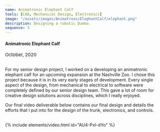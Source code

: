 ```yaml
---
name: Animatronic Elephant Calf
tools: [CAD, Mechanical Design, Electronics]
image: "/assets/images/AnimatronicElephantCalf/elephant.png"
description: Designing a robotic Dumbo.
sequence: 3
---
```


#### <b>Animatronic Elephant Calf</b>
<p style="font-size:15px; padding: 0 0 1em 0;">October, 2020</p>

For my senior design project, I worked on a developing an animatronic elephant calf for an upcoming expansion at the Nashville Zoo. I chose this project because it is in its very early stages of development. Every single aspect of the design, from mechanical to electrical to software were completely defined by our senior design team. This gave a lot of room for creative design solutions across disciplines, which I really enjoyed.

Our final video deliverable below contains our final design and details the efforts that I put into for the design of the trunk, electronics, and controls.

<br>
{% include elements/video.html id="AU4-PxI-dYo" %}
<br>

<!-- Our first constraint given to the team by the Nashville Zoo was that the elephant needed to be accurately scaled to a baby African Elephant, which is approximately 1 meter tall. Since it is difficult to get the accurate sizes of every part of the elephent, I decided to make a model to use for dimensioning. I worked in Blender with multiple reference images, and ended up with the model shown below. The file was exported as a .step, and imported directly into Solidworks for reference. 

<!-- Google ModelViewer Script -->
<!-- <script type="module" src="https://unpkg.com/@google/model-viewer/dist/model-viewer.min.js"></script>
<script src=" https://unpkg.com/focus-visible@5.1.0/dist/focus-visible.js" defer></script>
<script nomodule src="https://unpkg.com/@google/model-viewer/dist/model-viewer-legacy.js"></script> -->

<!-- Elephant 3d modelviewer -->
<!-- <model-viewer style = "margin:0 auto; width:100%; height:400px" src="\assets\3d\elephant\elephant.glb" shadow-intensity="4.2" exposure="0.61"  auto-rotate camera-controls=""> -->
<!-- </model-viewer>
<br> -->
<!-- 
Our group split into subteams, and I took over the design of the elephant's head and neck. I began by designing a neck mechanism which allowed for three rotational degrees of freedom. The design was inspired by commonly used animatronic neck mechanisms, but with the caveat that it needed to be laid out horizontally. I decided to utilize a ball joint driven by two servo motors at the base of neck, achieving the pitch and roll of the head. The third degree of freedom, the yaw, was initially brainstormed to be directly driven by a geared servo motor. The yaw mechanism was placed at the top of the neck to lower the potential moment on the bearing, which I believe to be the most likely failure point.  -->

<!-- <model-viewer style = "margin:0 auto; width:100%; height:400px" src="\assets\3d\elephant\neck_mechanism.glb" camera-controls="" camera-orbit="-946.7deg 81.94deg 0.2772m" field-of-view="45deg" auto-rotate exposure="0.7" shadow-intensity="4.2">
      <button class="Hotspot" slot="hotspot-2" data-position="0.00012337881128898776m 0m 0.0001867815366639186m" data-normal="0m -1m 0m" data-visibility-attribute="visible">
        <div class="HotspotAnnotation">To Body</div>
    </button><button class="Hotspot" slot="hotspot-6" data-position="-0.0010306765710463512m 0.1407576674230993m 0.023481078032237673m" data-normal="-0.04524233323050839m 0.9520946813038174m -0.30243817404031886m" data-visibility-attribute="visible">
        <div class="HotspotAnnotation">To Head</div>
    </button>
</model-viewer> -->

<!-- <style>
.Hotspot {
    background: #fff;
    border-radius: 32px;
    border: 0;
    box-shadow: 0 2px 4px rgba(0, 0, 0, 0.25);
    box-sizing: border-box;
    cursor: pointer;
    height: 24px;
    padding: 8px;
    position: relative;
    transition: opacity 0.3s;
    width: 24px;
}

.Hotspot:not([data-visible]) {
    background: transparent;
    border: 4px solid #fff;
    box-shadow: none;
    height: 32px;
    pointer-events: none;
    width: 32px;
}

.Hotspot:focus {
    border: 4px solid rgb(0, 128, 200);
    height: 32px;
    outline: none;
    width: 32px;
}

.Hotspot>* {
    opacity: 1;
    transform: translateY(-50%);
}

.HotspotAnnotation {
    background: #fff;
    border-radius: 4px;
    box-shadow: 0 2px 4px rgba(0, 0, 0, 0.25);
    color: rgba(0, 0, 0, 0.8);
    display: block;
    font-family: Futura, Helvetica Neue, sans-serif;
    font-size: 18px;
    font-weight: 700;
    left: calc(100% + 1em);
    max-width: 128px;
    padding: 0.5em 1em;
    position: absolute;
    top: 50%;
    width: max-content;
}

.Hotspot:not([data-visible])>* {
    opacity: 0;
    pointer-events: none;
    transform: translateY(calc(-50% + 4px));
    transition: transform 0.3s, opacity 0.3s;
}
</style> -->

<!-- ![neck_cad](\assets\images\AnimatronicElephantCalf\neck_cad.gif) -->
<!-- 
After designing the neck mechanism, I quickly shifted over to the trunk design as it appeared to be approaching the critical path. I found quite a few good sources on designing trunks, tentacles, and tails, which allowed for a quick proof of concept design, shown below. I attached basic servo motors to the trunk and began to program its movements. -->

<!-- <div id="banner" style="overflow: hidden;justify-content:space-around">
    <div class="" style="max-width: 100% max-height: 100%;display: inline-block;">
        <img src="\assets\images\AnimatronicElephantCalf\trunk_prototype.gif">
    </div>
    <div class="" style="max-width: 100%;max-height: 100%;display: inline-block;">
        <img src="\assets\images\AnimatronicElephantCalf\trunk_servos.gif">
    </div>
    <div class="" style="max-width: 100%;max-height: 100%;display: inline-block">
        <img src="\assets\images\AnimatronicElephantCalf\driven_trunk.gif">
    </div>
    </div>
 <!-- -->
<!-- I also began to design the frame of the elephant's head out of 80/20 extrusions. The head will connect to the top of the neck mechanism shown below, and hold the eyes, ears, trunk, and mouth mechanisms into place.    -->

<!-- This project is a work in progress, set to finish in spring 2021. I will update this page is the project develops. Thanks for stopping by! --> 

<!-- <br> --> 

<!-- <footer class="mt-auto py-3 text-center">
  <div class="arrow">
    <a href="#" title="Back to Top"><span class="fas fa-angle-up"></span></a>
  </div>
</footer> -->